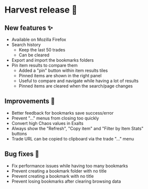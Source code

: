 # Harvest release 🌾

## New features ✨

- Available on Mozilla Firefox
- Search history
  - Keep the last 50 trades
  - Can be cleared
- Export and import the bookmarks folders
- Pin item results to compare them
  - Added a "pin" button within item results tiles
  - Pinned items are shown in the right panel
  - Useful to compare and navigate while having a lot of results
  - Pinned items are cleared when the search/page changes

## Improvements 💅

- Better feedback for bookmarks save success/error
- Prevent "..." menus from closing too quickly
- Convert high Chaos values in Exalts
- Always show the "Refresh", "Copy item" and "Filter by Item Stats" buttons
- Trade URL can be copied to clipboard via the trade "..." menu

## Bug fixes 🐛

- Fix performance issues while having too many bookmarks
- Prevent creating a bookmark folder with no title
- Prevent creating a bookmark with no title
- Prevent losing bookmarks after clearing browsing data
